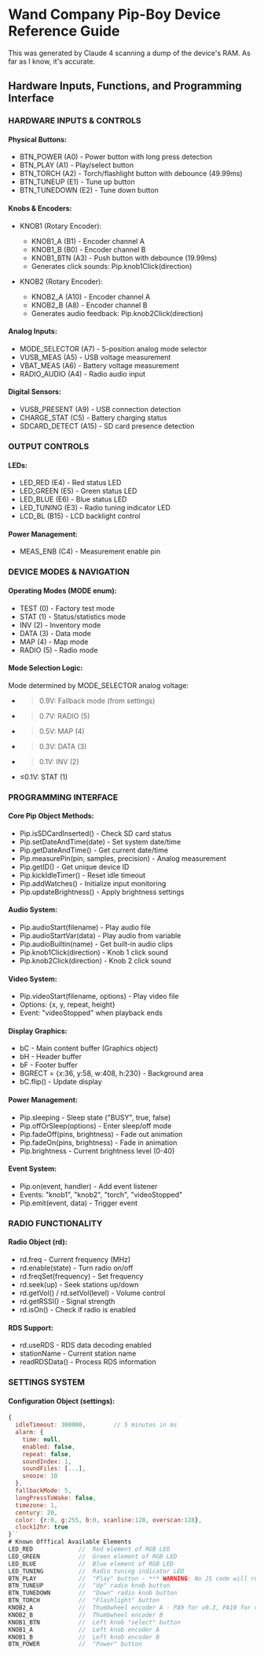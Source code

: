 # Wand Company Pip-Boy Device Reference Guide
This was generated by Claude 4 scanning a dump of the device's RAM. As far as I know, it's accurate.
## Hardware Inputs, Functions, and Programming Interface

### HARDWARE INPUTS & CONTROLS

#### Physical Buttons:
- BTN_POWER (A0) - Power button with long press detection
- BTN_PLAY (A1) - Play/select button
- BTN_TORCH (A2) - Torch/flashlight button with debounce (49.99ms)
- BTN_TUNEUP (E1) - Tune up button
- BTN_TUNEDOWN (E2) - Tune down button

#### Knobs & Encoders:
- KNOB1 (Rotary Encoder):
  - KNOB1_A (B1) - Encoder channel A
  - KNOB1_B (B0) - Encoder channel B  
  - KNOB1_BTN (A3) - Push button with debounce (19.99ms)
  - Generates click sounds: Pip.knob1Click(direction)

- KNOB2 (Rotary Encoder):
  - KNOB2_A (A10) - Encoder channel A
  - KNOB2_B (A8) - Encoder channel B
  - Generates audio feedback: Pip.knob2Click(direction)

#### Analog Inputs:
- MODE_SELECTOR (A7) - 5-position analog mode selector
- VUSB_MEAS (A5) - USB voltage measurement
- VBAT_MEAS (A6) - Battery voltage measurement
- RADIO_AUDIO (A4) - Radio audio input

#### Digital Sensors:
- VUSB_PRESENT (A9) - USB connection detection
- CHARGE_STAT (C5) - Battery charging status
- SDCARD_DETECT (A15) - SD card presence detection

### OUTPUT CONTROLS

#### LEDs:
- LED_RED (E4) - Red status LED
- LED_GREEN (E5) - Green status LED  
- LED_BLUE (E6) - Blue status LED
- LED_TUNING (E3) - Radio tuning indicator LED
- LCD_BL (B15) - LCD backlight control

#### Power Management:
- MEAS_ENB (C4) - Measurement enable pin

### DEVICE MODES & NAVIGATION

#### Operating Modes (MODE enum):
- TEST (0) - Factory test mode
- STAT (1) - Status/statistics mode
- INV (2) - Inventory mode  
- DATA (3) - Data mode
- MAP (4) - Map mode
- RADIO (5) - Radio mode

#### Mode Selection Logic:
Mode determined by MODE_SELECTOR analog voltage:
- >0.9V: Fallback mode (from settings)
- >0.7V: RADIO (5)
- >0.5V: MAP (4) 
- >0.3V: DATA (3)
- >0.1V: INV (2)
- ≤0.1V: STAT (1)

### PROGRAMMING INTERFACE

#### Core Pip Object Methods:
- Pip.isSDCardInserted() - Check SD card status
- Pip.setDateAndTime(date) - Set system date/time
- Pip.getDateAndTime() - Get current date/time
- Pip.measurePin(pin, samples, precision) - Analog measurement
- Pip.getID() - Get unique device ID
- Pip.kickIdleTimer() - Reset idle timeout
- Pip.addWatches() - Initialize input monitoring
- Pip.updateBrightness() - Apply brightness settings

#### Audio System:
- Pip.audioStart(filename) - Play audio file
- Pip.audioStartVar(data) - Play audio from variable
- Pip.audioBuiltin(name) - Get built-in audio clips
- Pip.knob1Click(direction) - Knob 1 click sound
- Pip.knob2Click(direction) - Knob 2 click sound

#### Video System:
- Pip.videoStart(filename, options) - Play video file
- Options: {x, y, repeat, height}
- Event: "videoStopped" when playback ends

#### Display Graphics:
- bC - Main content buffer (Graphics object)
- bH - Header buffer
- bF - Footer buffer
- BGRECT = {x:36, y:58, w:408, h:230} - Background area
- bC.flip() - Update display

#### Power Management:
- Pip.sleeping - Sleep state ("BUSY", true, false)
- Pip.offOrSleep(options) - Enter sleep/off mode
- Pip.fadeOff(pins, brightness) - Fade out animation
- Pip.fadeOn(pins, brightness) - Fade in animation
- Pip.brightness - Current brightness level (0-40)

#### Event System:
- Pip.on(event, handler) - Add event listener
- Events: "knob1", "knob2", "torch", "videoStopped"
- Pip.emit(event, data) - Trigger event

### RADIO FUNCTIONALITY

#### Radio Object (rd):
- rd.freq - Current frequency (MHz)
- rd.enable(state) - Turn radio on/off
- rd.freqSet(frequency) - Set frequency
- rd.seek(up) - Seek stations up/down
- rd.getVol() / rd.setVol(level) - Volume control
- rd.getRSSI() - Signal strength
- rd.isOn() - Check if radio is enabled

#### RDS Support:
- rd.useRDS - RDS data decoding enabled
- stationName - Current station name
- readRDSData() - Process RDS information

### SETTINGS SYSTEM

#### Configuration Object (settings):
```javascript
{
  idleTimeout: 300000,        // 5 minutes in ms
  alarm: {
    time: null,
    enabled: false,
    repeat: false,
    soundIndex: 1,
    soundFiles: [...],
    snooze: 10
  },
  fallbackMode: 5,
  longPressToWake: false,
  timezone: 1,
  century: 20,
  color: {r:0, g:255, b:0, scanline:128, overscan:128},
  clock12hr: true
}``
# Known Offfical Available Elements
LED_RED             //  Red element of RGB LED
LED_GREEN           //  Green element of RGB LED
LED_BLUE            //  Blue element of RGB LED
LED_TUNING          //  Radio tuning indicator LED
BTN_PLAY            //  "Play" button - *** WARNING: No JS code will run if this button is held down during boot! ***
BTN_TUNEUP          //  "Up" radio knob button
BTN_TUNEDOWN        //  "Down" radio knob button
BTN_TORCH           //  "Flashlight" button
KNOB2_A             //  Thumbwheel encoder A - PA9 for v0.3, PA10 for v0.5
KNOB2_B             //  Thumbwheel encoder B
KNOB1_BTN           //  Left knob "select" button
KNOB1_A             //  Left knob encoder A
KNOB1_B             //  Left knob encoder B
BTN_POWER           //  "Power" button
